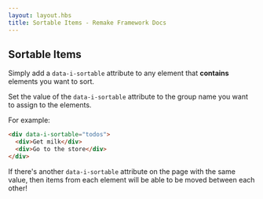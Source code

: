 ```yaml
---
layout: layout.hbs
title: Sortable Items - Remake Framework Docs
---
```


## Sortable Items

Simply add a `data-i-sortable` attribute to any element that **contains** elements you want to sort.

Set the value of the `data-i-sortable` attribute to the group name you want to assign to the elements.

For example:

```html
<div data-i-sortable="todos">
  <div>Get milk</div>
  <div>Go to the store</div>
</div>
```

If there's another `data-i-sortable` attribute on the page with the same value, then items from each element will be able to be moved between each other!

